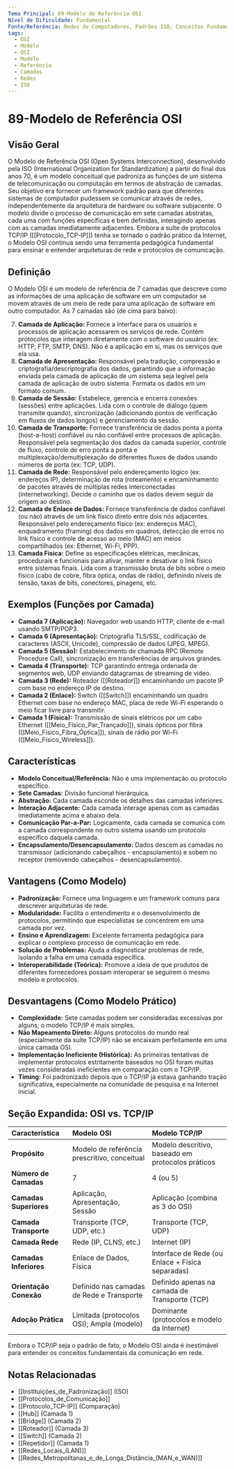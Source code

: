 ```yaml
---
Tema Principal: 89-Modelo de Referência OSI
Nível de Dificuldade: Fundamental
Fonte/Referência: Redes de Computadores, Padrões ISO, Conceitos Fundamentais
tags:
  - OSI
  - Modelo
  - OSI
  - Modelo
  - Referência
  - Camadas
  - Redes
  - ISO
---
```


# 89-Modelo de Referência OSI

## Visão Geral

O Modelo de Referência OSI (Open Systems Interconnection), desenvolvido pela ISO (International Organization for Standardization) a partir do final dos anos 70, é um modelo conceitual que padroniza as funções de um sistema de telecomunicação ou computação em termos de abstração de camadas. Seu objetivo era fornecer um framework padrão para que diferentes sistemas de computador pudessem se comunicar através de redes, independentemente da arquitetura de hardware ou software subjacente. O modelo divide o processo de comunicação em sete camadas abstratas, cada uma com funções específicas e bem definidas, interagindo apenas com as camadas imediatamente adjacentes. Embora a suíte de protocolos TCP/IP ([[Protocolo_TCP-IP]]) tenha se tornado o padrão prático da Internet, o Modelo OSI continua sendo uma ferramenta pedagógica fundamental para ensinar e entender arquiteturas de rede e protocolos de comunicação.

## Definição

O Modelo OSI é um modelo de referência de 7 camadas que descreve como as informações de uma aplicação de software em um computador se movem através de um meio de rede para uma aplicação de software em outro computador. As 7 camadas são (de cima para baixo):

7.  **Camada de Aplicação:** Fornece a interface para os usuários e processos de aplicação acessarem os serviços de rede. Contém protocolos que interagem diretamente com o software do usuário (ex: HTTP, FTP, SMTP, DNS). Não é a aplicação em si, mas os serviços que ela usa.
6.  **Camada de Apresentação:** Responsável pela tradução, compressão e criptografia/descriptografia dos dados, garantindo que a informação enviada pela camada de aplicação de um sistema seja legível pela camada de aplicação de outro sistema. Formata os dados em um formato comum.
5.  **Camada de Sessão:** Estabelece, gerencia e encerra conexões (sessões) entre aplicações. Lida com o controle de diálogo (quem transmite quando), sincronização (adicionando pontos de verificação em fluxos de dados longos) e gerenciamento da sessão.
4.  **Camada de Transporte:** Fornece transferência de dados ponta a ponta (host-a-host) confiável ou não confiável entre processos de aplicação. Responsável pela segmentação dos dados da camada superior, controle de fluxo, controle de erro ponta a ponta e multiplexação/demultiplexação de diferentes fluxos de dados usando números de porta (ex: TCP, UDP).
3.  **Camada de Rede:** Responsável pelo endereçamento lógico (ex: endereços IP), determinação de rota (roteamento) e encaminhamento de pacotes através de múltiplas redes interconectadas (internetworking). Decide o caminho que os dados devem seguir da origem ao destino.
2.  **Camada de Enlace de Dados:** Fornece transferência de dados confiável (ou não) através de um link físico direto entre dois nós adjacentes. Responsável pelo endereçamento físico (ex: endereços MAC), enquadramento (framing) dos dados em quadros, detecção de erros no link físico e controle de acesso ao meio (MAC) em meios compartilhados (ex: Ethernet, Wi-Fi, PPP).
1.  **Camada Física:** Define as especificações elétricas, mecânicas, procedurais e funcionais para ativar, manter e desativar o link físico entre sistemas finais. Lida com a transmissão bruta de bits sobre o meio físico (cabo de cobre, fibra óptica, ondas de rádio), definindo níveis de tensão, taxas de bits, conectores, pinagens, etc.

## Exemplos (Funções por Camada)

*   **Camada 7 (Aplicação):** Navegador web usando HTTP, cliente de e-mail usando SMTP/POP3.
*   **Camada 6 (Apresentação):** Criptografia TLS/SSL, codificação de caracteres (ASCII, Unicode), compressão de dados (JPEG, MPEG).
*   **Camada 5 (Sessão):** Estabelecimento de chamada RPC (Remote Procedure Call), sincronização em transferências de arquivos grandes.
*   **Camada 4 (Transporte):** TCP garantindo entrega ordenada de segmentos web, UDP enviando datagramas de streaming de vídeo.
*   **Camada 3 (Rede):** Roteador ([[Roteador]]) encaminhando um pacote IP com base no endereço IP de destino.
*   **Camada 2 (Enlace):** Switch ([[Switch]]) encaminhando um quadro Ethernet com base no endereço MAC, placa de rede Wi-Fi esperando o meio ficar livre para transmitir.
*   **Camada 1 (Física):** Transmissão de sinais elétricos por um cabo Ethernet ([[Meio_Físico_Par_Trançado]]), sinais ópticos por fibra ([[Meio_Físico_Fibra_Óptica]]), sinais de rádio por Wi-Fi ([[Meio_Físico_Wireless]]).

## Características

*   **Modelo Conceitual/Referência:** Não é uma implementação ou protocolo específico.
*   **Sete Camadas:** Divisão funcional hierárquica.
*   **Abstração:** Cada camada esconde os detalhes das camadas inferiores.
*   **Interação Adjacente:** Cada camada interage apenas com as camadas imediatamente acima e abaixo dela.
*   **Comunicação Par-a-Par:** Logicamente, cada camada se comunica com a camada correspondente no outro sistema usando um protocolo específico daquela camada.
*   **Encapsulamento/Desencapsulamento:** Dados descem as camadas no transmissor (adicionando cabeçalhos - encapsulamento) e sobem no receptor (removendo cabeçalhos - desencapsulamento).

## Vantagens (Como Modelo)

*   **Padronização:** Fornece uma linguagem e um framework comuns para descrever arquiteturas de rede.
*   **Modularidade:** Facilita o entendimento e o desenvolvimento de protocolos, permitindo que especialistas se concentrem em uma camada por vez.
*   **Ensino e Aprendizagem:** Excelente ferramenta pedagógica para explicar o complexo processo de comunicação em rede.
*   **Solução de Problemas:** Ajuda a diagnosticar problemas de rede, isolando a falha em uma camada específica.
*   **Interoperabilidade (Teórica):** Promove a ideia de que produtos de diferentes fornecedores possam interoperar se seguirem o mesmo modelo e protocolos.

## Desvantagens (Como Modelo Prático)

*   **Complexidade:** Sete camadas podem ser consideradas excessivas por alguns; o modelo TCP/IP é mais simples.
*   **Não Mapeamento Direto:** Alguns protocolos do mundo real (especialmente da suíte TCP/IP) não se encaixam perfeitamente em uma única camada OSI.
*   **Implementação Ineficiente (Histórica):** As primeiras tentativas de implementar protocolos estritamente baseados no OSI foram muitas vezes consideradas ineficientes em comparação com o TCP/IP.
*   **Timing:** Foi padronizado depois que o TCP/IP já estava ganhando tração significativa, especialmente na comunidade de pesquisa e na Internet inicial.

## Seção Expandida: OSI vs. TCP/IP

| Característica        | Modelo OSI                                  | Modelo TCP/IP                                      |
| :-------------------- | :------------------------------------------ | :------------------------------------------------- |
| **Propósito**         | Modelo de referência prescritivo, conceitual | Modelo descritivo, baseado em protocolos práticos |
| **Número de Camadas** | 7                                           | 4 (ou 5)                                           |
| **Camadas Superiores**| Aplicação, Apresentação, Sessão             | Aplicação (combina as 3 do OSI)                    |
| **Camada Transporte** | Transporte (TCP, UDP, etc.)                 | Transporte (TCP, UDP)                              |
| **Camada Rede**       | Rede (IP, CLNS, etc.)                       | Internet (IP)                                      |
| **Camadas Inferiores**| Enlace de Dados, Física                     | Interface de Rede (ou Enlace + Física separadas)   |
| **Orientação Conexão**| Definido nas camadas de Rede e Transporte   | Definido apenas na camada de Transporte (TCP)      |
| **Adoção Prática**    | Limitada (protocolos OSI); Ampla (modelo)   | Dominante (protocolos e modelo da Internet)        |

Embora o TCP/IP seja o padrão de fato, o Modelo OSI ainda é inestimável para entender os conceitos fundamentais da comunicação em rede.

## Notas Relacionadas

*   [[Instituições_de_Padronização]] (ISO)
*   [[Protocolos_de_Comunicação]]
*   [[Protocolo_TCP-IP]] (Comparação)
*   [[Hub]] (Camada 1)
*   [[Bridge]] (Camada 2)
*   [[Roteador]] (Camada 3)
*   [[Switch]] (Camada 2)
*   [[Repetidor]] (Camada 1)
*   [[Redes_Locais_(LAN)]]
*   [[Redes_Metropolitanas_e_de_Longa_Distância_(MAN_e_WAN)]]